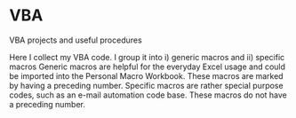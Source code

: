# VBA
VBA projects and useful procedures

Here I collect my VBA code. I group it into i) generic macros and ii) specific macros
Generic macros are helpful for the everyday Excel usage and could be imported into the Personal Macro Workbook. These macros are marked by having a preceding number.
Specific macros are rather special purpose codes, such as an e-mail automation code base. These macros do not have a preceding number.
